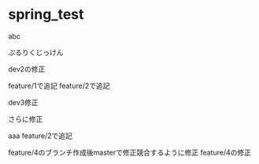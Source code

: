 # spring_test

abc

ぷるりくじっけん


dev2の修正



feature/1で追記
feature/2で追記


dev3修正

さらに修正

aaa
feature/2で追記

feature/4のブランチ作成後masterで修正競合するように修正
feature/4の修正


